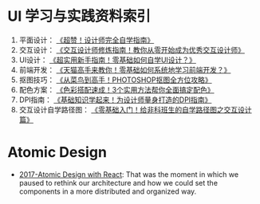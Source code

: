 # UI 学习与实践资料索引

1.  平面设计： [《超赞！设计师完全自学指南》](http://www.uisdc.com/designer-self-study-2) 
2.  交互设计： [《交互设计师修炼指南！教你从零开始成为优秀交互设计师》](http://www.uisdc.com/interaction-designers-guide) 
3.  UI设计： [《超实用新手指南！零基础如何自学UI设计？》](http://www.uisdc.com/beginner-ui-design-study) 
4.  前端开发： [《天猫高手来教你！零基础如何系统地学习前端开发？》](http://www.uisdc.com/none-based-front-end) 
5.  抠图技巧： [《从菜鸟到高手！PHOTOSHOP抠图全方位攻略》](http://www.uisdc.com/photoshop-matting-techniques) 
6.  配色方案： [《色彩搭配速成！3个实用方法帮你全面搞定配色》](http://www.uisdc.com/3-color-matching-skills) 
7.  DPI指南： [《基础知识学起来！为设计师量身打造的DPI指南》](http://www.uisdc.com/designers-guide-to-dpi) 
8.  交互设计自学路径图： [《零基础入门！给非科班生的自学路径图之交互设计篇》](http://www.uisdc.com/non-designer-interactive-design) 

# Atomic Design

- [2017-Atomic Design with React](https://cheesecakelabs.com/blog/atomic-design-react/): That was the moment in which we paused to rethink our architecture and how we could set the components in a more distributed and organized way. 
